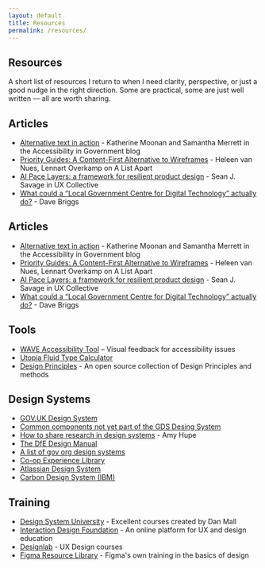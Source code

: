 ```yaml
---
layout: default
title: Resources
permalink: /resources/
---
```


<section class="intro-section">

  <h1>Resources</h1>

  <div class="intro-wrapper">
  <p>A short list of resources I return to when I need clarity, perspective, or just a good nudge in the right direction. Some are practical, some are just well written — all are worth sharing.</p>
  </div>

</section>

<section>

  <h2><span class="highlight">Articles</span></h2>
  
  <ul class="resources-list">
    <li><a href="https://accessibility.blog.gov.uk/2024/07/17/alternative-text-in-action/">Alternative text in action</a> - Katherine Moonan and Samantha Merrett in the Accessibility in Government blog</li>
    <li><a href="https://alistapart.com/article/priority-guides-a-content-first-alternative-to-wireframes/">Priority Guides: A Content-First Alternative to Wireframes</a> - Heleen van Nues, Lennart Overkamp on A List Apart</li>
    <li><a href="https://uxdesign.cc/ai-pace-layers-530c19e3f9b0">AI Pace Layers: a framework for resilient product design</a> - Sean J. Savage in UX Collective</li>
    <li><a href="https://da.vebrig.gs/2024/06/26/what-could-a-local-government-centre-for-digital-technology-actually-do-%F0%9F%A4%94/">What could a “Local Government Centre for Digital Technology” actually do?</a> - Dave Briggs</li>
  </ul>

  <h2><span class="highlight">Articles</span></h2>
  <ul class="resources-list">
    <li><a href="https://accessibility.blog.gov.uk/2024/07/17/alternative-text-in-action/">Alternative text in action</a> - Katherine Moonan and Samantha Merrett in the Accessibility in Government blog</li>
    <li><a href="https://alistapart.com/article/priority-guides-a-content-first-alternative-to-wireframes/">Priority Guides: A Content-First Alternative to Wireframes</a> - Heleen van Nues, Lennart Overkamp on A List Apart</li>
    <li><a href="https://uxdesign.cc/ai-pace-layers-530c19e3f9b0">AI Pace Layers: a framework for resilient product design</a> - Sean J. Savage in UX Collective</li>
    <li><a href="https://da.vebrig.gs/2024/06/26/what-could-a-local-government-centre-for-digital-technology-actually-do-%F0%9F%A4%94/">What could a “Local Government Centre for Digital Technology” actually do?</a> - Dave Briggs</li>
  </ul>

  <h2><span class="highlight">Tools</span></h2>
  <ul class="resources-list">
    <li><a href="https://wave.webaim.org/">WAVE Accessibility Tool</a> – Visual feedback for accessibility issues</li>
    <li><a href="https://utopia.fyi/type/calculator/">Utopia Fluid Type Calculator</a></li>
    <li><a href="https://principles.design/">Design Principles</a> - An open source collection of Design Principles and methods</li>
  </ul>

  <h2><span class="highlight">Design Systems</span></h2>
  <ul class="resources-list">
    <li><a href="https://design-system.service.gov.uk/">GOV.UK Design System</a></li>
    <li><a href="https://x-govuk.github.io/govuk-prototype-components/">Common components not yet part of the GDS Desing System</a></li>
    <li><a href="https://amyhupe.co.uk/articles/sharing-research-in-design-systems/">How to share research in design systems</a> - Amy Hupe</li>
    <li><a href="https://design.education.gov.uk/">The DfE Design Manual</a></li>
    <li><a href="https://github.com/ctdesign/gov-design-systems-list">A list of gov org design systems</a></li>
    <li><a href="https://www.coop.co.uk/experience-library/">Co-op Experience Library</a></li>
    <li><a href="https://atlassian.design/">Atlassian Design System</a></li>
    <li><a href="https://carbondesignsystem.com/">Carbon Design System (IBM)</a></li>
  </ul>

  <h2><span class="highlight">Training</span></h2>
  <ul class="resources-list">
    <li><a href="https://designsystem.university/">Design System University</a> - Excellent courses created by Dan Mall</li>
    <li><a href="https://www.interaction-design.org/">Interaction Design Foundation</a> - An online platform for UX and design education</li>
    <li><a href="https://designlab.com/">Designlab</a> - UX Design courses</li>
    <li><a href="https://www.figma.com/resource-library/">Figma Resource Library</a> - Figma's own training in the basics of design</li>
  </ul>

</section>